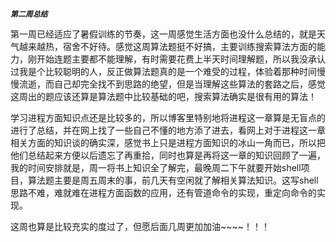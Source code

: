 ***`第二周总结`***

第一周已经适应了暑假训练的节奏，这一周感觉生活方面也没什么总结的，就是天气越来越热，宿舍不好待。感觉这周算法题挺不好搞，主要训练搜索算法方面的能力，刚开始连题主要都不能理解，有时需要花费上半天时间理解题，所以我没承认过我是个比较聪明的人，反正做算法题真的是一个难受的过程，体验着那种时间慢慢流逝，而自己却完全找不到思路的绝望，但是当理解这些算法的套路之后，感觉这周出的题应该还算是算法题中比较基础的吧，搜索算法确实是很有用的算法！




学习进程方面知识点还是比较多的，所以博客里特别地将进程这一章算是无盲点的进行了总结，并在网上找了一些自己不懂的地方添了进去，看网上对于进程这一章相关方面的知识谈的确实深，感觉书上只是进程方面知识的冰山一角而已，所以把他们总结起来方便以后遗忘了再重拾，同时也算是再将这一章的知识回顾了一遍，我的时间安排就是，周一将书上知识全了解完，最晚周二下午就要开始shell项目，算法题主要是周五周末的事，前几天有空闲就了解相关算法知识。这写shell思路不难，难就难在进程方面函数的应用，还有管道命令的实现，重定向命令的实现。

这周也算是比较充实的度过了，但愿后面几周更加加油~~~~！！！